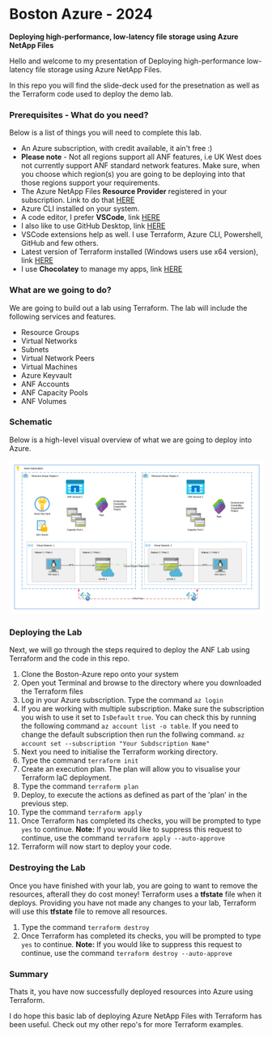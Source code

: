 # Boston Azure - 2024
**Deploying high-performance, low-latency file storage using Azure NetApp Files**

Hello and welcome to my presentation of Deploying high-performance low-latency file storage using Azure NetApp Files.

In this repo you will find the slide-deck used for the presetnation as well as the Terraform code used to deploy the demo lab.

### Prerequisites - What do you need?
Below is a list of things you will need to complete this lab.
- An Azure subscription, with credit available, it ain't free :)
- **Please note** - Not all regions support all ANF features, i.e UK West does not currently support ANF standard network features. Make sure, when you choose which region(s) you are going to be deploying into that those regions support your requirements.
- The Azure NetApp Files **Resource Provider** registered in your subscription. Link to do that [HERE](https://learn.microsoft.com/en-us/azure/azure-netapp-files/azure-netapp-files-register)
- Azure CLI installed on your system.
- A code editor, I prefer **VSCode**, link [HERE](https://code.visualstudio.com/Download)
- I also like to use GitHub Desktop, link [HERE](https://desktop.github.com/)
- VSCode extensions help as well. I use Terraform, Azure CLI, Powershell, GitHub and few others.
- Latest version of Terraform installed (Windows users use x64 version), link [HERE](https://developer.hashicorp.com/terraform/tutorials/aws-get-started/install-cli)
- I use **Chocolatey** to manage my apps, link [HERE](https://chocolatey.org/install)

### What are we going to do?
We are going to build out a lab using Terraform. The lab will include the following services and features.
- Resource Groups
- Virtual Networks
- Subnets
- Virtual Network Peers
- Virtual Machines
- Azure Keyvault
- ANF Accounts
- ANF Capacity Pools
- ANF Volumes

### Schematic
Below is a high-level visual overview of what we are going to deploy into Azure.

<img src="https://github.com/anthonymashford/Boston-Azure/blob/c9d49ed6f3c377b8e0b64b0b7444cab0900192b2/images/TerraformLab-FTC2022.png">

### Deploying the Lab
Next, we will go through the steps required to deploy the ANF Lab using Terraform and the code in this repo.

1. Clone the Boston-Azure repo onto your system
2. Open yout Terminal and browse to the directory where you downloaded the Terraform files
3. Log in your Azure subscription. Type the command `az login`
4. If you are working with multiple subscription. Make sure the subscription you wish to use it set to `IsDefault` `true`. You can check this by running the following command `az account list -o table`. If you need to change the default subscription then run the follwing command. `az account set --subscription "Your Subdscription Name"`
5. Next you need to initialise the Terraform working directory. 
6. Type the command `terraform init`
7. Create an execution plan. The plan will allow you to visualise your Terraform IaC deployment. 
8. Type the command `terraform plan`
9. Deploy, to execute the actions as defined as part of the 'plan' in the previous step. 
10. Type the command `terraform apply`
11. Once Terraform has completed its checks, you will be prompted to type `yes` to continue. **Note:** If you would like to suppress this request to continue, use the command `terraform apply --auto-approve`
12. Terraform will now start to deploy your code.

### Destroying the Lab
Once you have finished with your lab, you are going to want to remove the resources, afterall they do cost money! Terraform uses a **tfstate** file when it deploys. Providing you have not made any changes to your lab, Terraform will use this **tfstate** file to remove all resources.

1. Type the command `terraform destroy`
2. Once Terraform has completed its checks, you will be prompted to type `yes` to continue. **Note:** If you would like to suppress this request to continue, use the command `terraform destroy --auto-approve`

### Summary
Thats it, you have now successfully deployed resources into Azure using Terraform.
 
I do hope this basic lab of deploying Azure NetApp Files with Terraform has been useful. Check out my other repo's for more Terraform examples.

